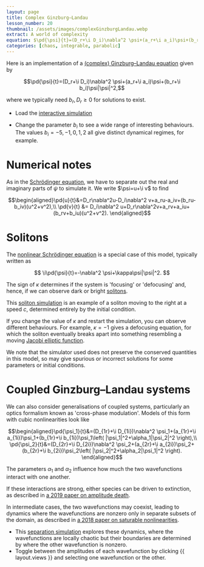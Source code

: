 ```yaml
---
layout: page
title: Complex Ginzburg–Landau
lesson_number: 20
thumbnail: /assets/images/complexGinzburgLandau.webp
extract: A world of complexity
equation: $\pd{\psi}{t}=(D_r+\i D_i)\nabla^2 \psi+(a_r+\i a_i)\psi+(b_r+\i b_i)\psi|\psi|^2$
categories: [chaos, integrable, parabolic]
---
```

Here is an implementation of a [(complex) Ginzburg–Landau equation](https://arxiv.org/abs/cond-mat/0106115) given by

$$\pd{\psi}{t}=(D_r+\i D_i)\nabla^2 \psi+(a_r+\i a_i)\psi+(b_r+\i b_i)\psi|\psi|^2,$$

where we typically need $b_r,D_r \geq 0$ for solutions to exist.

* Load the [interactive simulation](/sim/?preset=complexGinzburgLandau) 

* Change the parameter $b_i$ to see a wide range of interesting behaviours. The values $b_i=-5, -1, 0, 1, 2$ all give distinct dynamical regimes, for example.

# Numerical notes

As in the [Schrödinger equation](/basic-pdes/stabilised-schrodinger), we have to separate out the real and imaginary parts of $\psi$ to simulate it. We write $\psi=u+\i v$ to find

$$\begin{aligned}\pd{u}{t}&=D_r\nabla^2u-D_i\nabla^2 v+a_ru-a_iv+(b_ru-b_iv)(u^2+v^2),\\ 
\pd{v}{t} &= D_i\nabla^2 u+D_r\nabla^2v+a_rv+a_iu+(b_rv+b_iu)(u^2+v^2).
\end{aligned}$$

# Solitons 

The [nonlinear Schrödinger equation](https://en.wikipedia.org/wiki/Nonlinear_Schr%C3%B6dinger_equation) is a special case of this model, typically written as

$$
\i\pd{\psi}{t}=-\nabla^2 \psi+\kappa\psi|\psi|^2.
$$

The sign of $\kappa$ determines if the system is 'focusing' or 'defocusing' and, hence, if we can observe dark or bright [solitons](https://en.wikipedia.org/wiki/Soliton).

This [soliton simulation](/sim/?preset=NonlinearSchrodingerSoliton) is an example of a soliton moving to the right at a speed $c$, determined entirely by the initial condition. 

If you change the value of $\kappa$ and restart the simulation, you can observe different behaviours. For example, $\kappa=-1$ gives a defocusing equation, for which the soliton eventually breaks apart into something resembling a moving [Jacobi elliptic function](https://en.wikipedia.org/wiki/Jacobi_elliptic_functions). 

We note that the simulator used does not preserve the conserved quantities in this model, so may give spurious or incorrect solutions for some parameters or initial conditions.

# Coupled Ginzburg–Landau systems

We can also consider generalisations of coupled systems, particularly an optics formalism known as 'cross-phase modulation'. Models of this form with cubic nonlinearities look like

$$\begin{aligned}\pd{\psi_1}{t}&=(D_{1r}+\i D_{1i})\nabla^2 \psi_1+(a_{1r}+\i a_{1i})\psi_1+(b_{1r}+\i b_{1i})\psi_1\left( |\psi_1|^2+\alpha_1|\psi_2|^2 \right),\\ \pd{\psi_2}{t}&=(D_{2r}+\i D_{2i})\nabla^2 \psi_2+(a_{2r}+\i a_{2i})\psi_2+(b_{2r}+\i b_{2i})\psi_2\left( |\psi_2|^2+\alpha_2|\psi_1|^2 \right). \end{aligned}$$

The parameters $\alpha_1$ and $\alpha_2$ influence how much the two wavefunctions interact with one another. 

If these interactions are strong, either species can be driven to extinction, as described in [a 2019 paper on amplitude death](https://arxiv.org/abs/1803.02147). 

In intermediate cases, the two wavefunctions may coexist, leading to dynamics where the wavefunctions are nonzero only in separate subsets of the domain, as described in [a 2018 paper on saturable nonlinearities](https://doi.org/10.1016/j.aop.2018.07.003). 

* This [separation simulation](/sim/?preset=CoupledCGL) explores these dynamics, where the wavefunctions are locally chaotic but their boundaries are determined by where the other wavefunction is nonzero. 
* Toggle between the amplitudes of each wavefunction by clicking {{ layout.views }} and selecting one wavefunction or the other.
